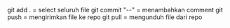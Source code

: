 git add . = select seluruh file
git commit "--" = menambahkan comment
git push = mengirimkan file ke repo
git pull = mengunduh file dari repo 
